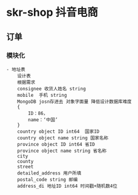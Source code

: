# skr-shop  抖音电商


## 订单

### 模块化
    - 地址表
        设计表
        根据需求
        consignee 收货人姓名 string
        mobile  手机 string
        MongoDB josn存进去 对象字面量 降低设计数据库难度
        {
            ID：86，
            name：‘中国’
        }
        country object ID int64  国家ID
        country object name string 国家名称
        province object ID int64 省ID
        province object name string 省名称
        city
        county
        street
        detailed_address 用户所填
        postal_code string 邮编
        address_di 地址ID int64 时间戳+随机数4位
        
        